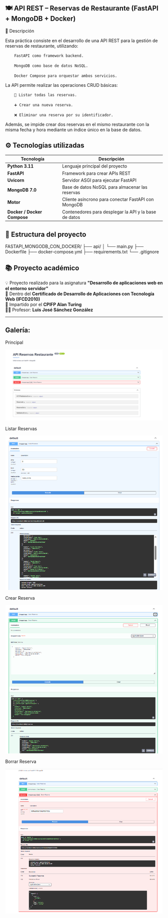 ## 🍽️ API REST – Reservas de Restaurante (FastAPI + MongoDB + Docker)

📌 Descripción

Esta práctica consiste en el desarrollo de una API REST para la gestión de reservas de restaurante, utilizando:

        FastAPI como framework backend.

        MongoDB como base de datos NoSQL.

        Docker Compose para orquestar ambos servicios.

La API permite realizar las operaciones CRUD básicas:

        📄 Listar todas las reservas.

        ➕ Crear una nueva reserva.

        ❌ Eliminar una reserva por su identificador.

Además, se impide crear dos reservas en el mismo restaurante con la misma fecha y hora mediante un índice único en la base de datos.

## ⚙️ Tecnologías utilizadas

| Tecnología                  | Descripción                                           |
| --------------------------- | ----------------------------------------------------- |
| **Python 3.11**             | Lenguaje principal del proyecto                       |
| **FastAPI**                 | Framework para crear APIs REST                        |
| **Uvicorn**                 | Servidor ASGI para ejecutar FastAPI                   |
| **MongoDB 7.0**             | Base de datos NoSQL para almacenar las reservas       |
| **Motor**                   | Cliente asíncrono para conectar FastAPI con MongoDB   |
| **Docker / Docker Compose** | Contenedores para desplegar la API y la base de datos |

## 🧩 Estructura del proyecto

FASTAPI_MONGODB_CON_DOCKER/
├── api/
│   └── main.py
├── Dockerfile
├── docker-compose.yml
├── requirements.txt
└── .gitignore



## 📚 Proyecto académico

💡 Proyecto realizado para la asignatura **"Desarrollo de aplicaciones web en el entorno servidor"**  
📜 Dentro del **Certificado de Desarrollo de Aplicaciones con Tecnología Web (IFCD2010)**  
🏫 Impartido por el **CPIFP Alan Turing**  
👨‍🏫 Profesor: **Luis José Sánchez González**

---


## Galería:

Principal

![API Reservas Restaurantes Principal](./API_Reserva_Restaurante._Principal.png)



Listar Reservas 

![API_Reserva_Restaurante_Listar_Reserva](./API_Reserva_Restaurante_Listar_Reserva.png)


Crear Reserva

![API_Reserva_Restaurante_Crear Reserva](./API_Reserva_Restaurante_Crear%20Reserva.png)


Borrar Reserva

![API_Reserva_Restaurante_Borrar Reserva](./API_Reserva_Restaurante_Borrar%20Reservaimage.png)


